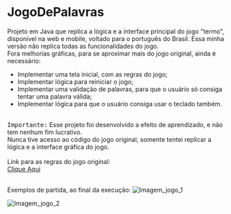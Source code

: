 # JogoDePalavras

Projeto em Java que replica a lógica e a interface principal do jogo "termo", disponível na web e mobile, voltado para o português do Brasil. Essa minha versão não replica todas as funcionalidades do jogo. <br>
Fora melhorias gráficas, para se aproximar mais do jogo original, ainda é necessário:<br>
- Implementar uma tela inicial, com as regras do jogo;<br>
- Implementar lógica para reiniciar o jogo;<br>
- Implementar uma validação de palavras, para que o usuário só consiga tentar uma palavra válida;<br>
- Implementar lógica para que o usuário consiga usar o teclado também.
<br>
<kbd>Importante:</kbd>
Esse projeto foi desenvolvido a efeito de aprendizado, e não tem nenhum fim lucrativo. <br>Nunca tive acesso ao código do jogo original, somente tentei replicar a lógica e a interface gráfica do jogo.
<br><br>
<div>
Link para as regras do jogo original:<br>
<a href = "https://term.ooo/">Clique Aqui</a>
</div>

<br>

Exemplos de partida, ao final da execução:
![Imagem_jogo_1](https://github.com/dubicofmg/JogoDePalavras/assets/134008860/1d6f31a2-ac62-4aa4-a207-3472397ddaea)

![Imagem_jogo_2](https://github.com/dubicofmg/JogoDePalavras/assets/134008860/0f884f66-22d1-46c6-b633-ba578f217a9d)
